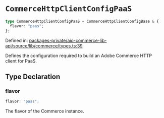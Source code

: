 # `CommerceHttpClientConfigPaaS`

```ts
type CommerceHttpClientConfigPaaS = CommerceHttpClientConfigBase & {
  flavor: "paas";
};
```

Defined in: [packages-private/aio-commerce-lib-api/source/lib/commerce/types.ts:39](https://github.com/adobe/aio-commerce-sdk/blob/8cc35111c26be4d9997541cb07f95e4f82dd2c7b/packages-private/aio-commerce-lib-api/source/lib/commerce/types.ts#L39)

Defines the configuration required to build an Adobe Commerce HTTP client for PaaS.

## Type Declaration

### flavor

```ts
flavor: "paas";
```

The flavor of the Commerce instance.
